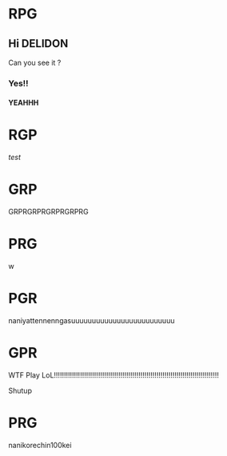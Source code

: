 # RPG


## Hi DELIDON 
Can you see it ?
### Yes!!
#### YEAHHH

# RGP
###### test

# GRP
GRPRGRPRGRPRGRPRG

# PRG
w

# PGR
naniyattennenngasuuuuuuuuuuuuuuuuuuuuuuuuu

# GPR
WTF
Play LoL!!!!!!!!!!!!!!!!!!!!!!!!!!!!!!!!!!!!!!!!!!!!!!!!!!!!!!!!!!!!!!!!!!!!!!!!!!!!!!!!!!

Shutup

# PRG
nanikorechin100kei